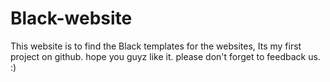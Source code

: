 # Black-website
This website is to find the Black templates for the websites,
Its my first project on github.
hope you guyz like it.
please don't forget to feedback us.
:)
